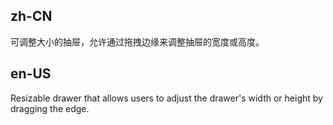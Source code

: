 ## zh-CN

可调整大小的抽屉，允许通过拖拽边缘来调整抽屉的宽度或高度。

## en-US

Resizable drawer that allows users to adjust the drawer's width or height by dragging the edge.

